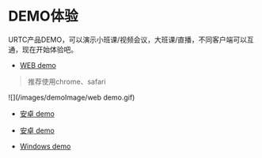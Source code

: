 #  DEMO体验

URTC产品DEMO，可以演示小班课/视频会议，大班课/直播，不同客户端可以互通，现在开始体验吧。

 - [WEB demo](https://demo.urtc.com.cn/)

> 推荐使用chrome、safari

![](/images/demoImage/web demo.gif) 


 - [安卓 demo](https://fir.im/91cy)
 
 - [安卓 demo](https://fir.im/vy1e)
 
 - [Windows demo](http://urtcdemo.cn-bj.ufileos.com/URTCwindowsDEMOx8620191210.zip)
 
  
